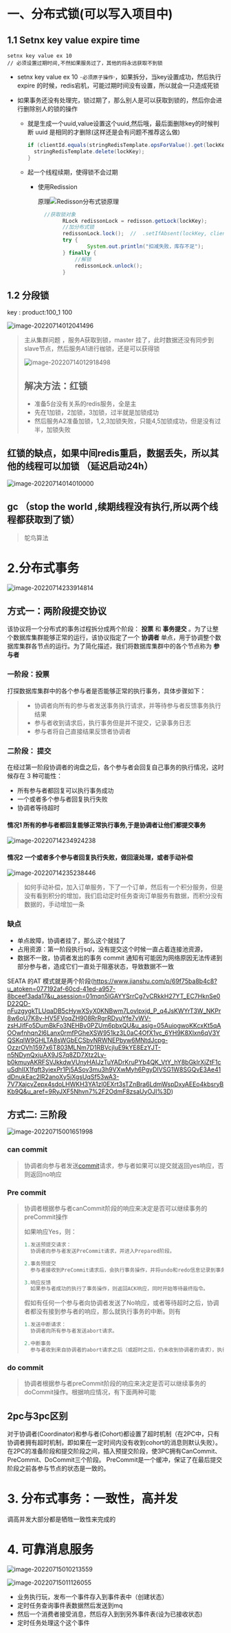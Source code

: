 # 一、分布式锁(可以写入项目中)

## 1.1 Setnx key value expire time

```  shell
setnx key value ex 10 
// 必须设置过期时间,不然如果服务过了，其他的将永远获取不到锁
```

+ setnx key value ex 10 `·必须原子操作`·，如果拆分，当key设置成功，然后执行expire 的时候，redis宕机，可能过期时间没有设置，所以就会一只造成死锁

+ 如果事务还没有处理完，锁过期了，那么别人是可以获取到锁的，然后你会进行删除别人的锁的操作
  
  + 就是生成一个uuid,value设置这个uuid,然后哦，最后面删除key的时候判断 uuid 是相同的才删除(这样还是会有问题不推荐这么做)
  
    ``` java
    if (clientId.equals(stringRedisTemplate.opsForValue().get(lockKey))) {
      stringRedisTemplate.delete(lockKey);
    }
    ```
  
    
  
  + 起一个线程续期，使得锁不会过期
  
    + 使用Redission
  
      原理![Redisson分布式锁原理](https://cdn.wuzx.cool/Redisson%E5%88%86%E5%B8%83%E5%BC%8F%E9%94%81%E5%8E%9F%E7%90%86.png)
  
      ``` java
        //获取锁对象
              RLock redissonLock = redisson.getLock(lockKey);
              //加分布式锁
              redissonLock.lock();  //  .setIfAbsent(lockKey, clientId, 30, TimeUnit.SECONDS);
              try {
                      System.out.println("扣减失败，库存不足");
              } finally {
                  //解锁
                  redissonLock.unlock();
              }
      ```
  

## 1.2 分段锁

key : product:100_1 100

![image-20220714012041496](https://cdn.wuzx.cool/image-20220714012041496.png)

> 主从集群问题 ，服务A获取到锁，master 挂了，此时数据还没有同步到slave节点，然后服务A1进行枷锁，还是可以获得锁
>
> ![image-20220714012918498](https://cdn.wuzx.cool/image-20220714012918498.png)
>
> ## 解决方法：红锁
>
> + 准备5台没有关系的redis服务，全是主
> + 先在1加锁，2加锁，3加锁，过半就是加锁成功
> + 然后服务A2准备加锁，1,2,3加锁失败，只能4,5加锁成功，但是没有过半，加锁失败

## 红锁的缺点，如果中间redis重启，数据丢失，所以其他的线程可以加锁	（延迟启动24h）

![image-20220714014010000](https://cdn.wuzx.cool/image-20220714014010000.png)

## gc （stop the world ,续期线程没有执行,所以两个线程都获取到了锁）

> 鸵鸟算法









# 2.分布式事务

![image-20220714233914814](https://cdn.wuzx.cool/image-20220714233914814.png)

## 方式一：两阶段提交协议

该协议将一个分布式的事务过程拆分成两个阶段： **投票** 和 **事务提交** 。为了让整个数据库集群能够正常的运行，该协议指定了一个 **协调者** 单点，用于协调整个数据库集群各节点的运行。为了简化描述，我们将数据库集群中的各个节点称为 **参与者**

### 一阶段：投票

打探数据库集群中的各个参与者是否能够正常的执行事务，具体步骤如下：

> + 协调者向所有的参与者发送事务执行请求，并等待参与者反馈事务执行结果
> + 参与者收到请求后，执行事务但是并不提交，记录事务日志
> + 参与者将自己直接结果反馈者协调者

### 二阶段： 提交

在经过第一阶段协调者的询盘之后，各个参与者会回复自己事务的执行情况，这时候存在 3 种可能性：

+ 所有参与者都回复可以执行事务成功
+ 一个或者多个参与者回复执行失败
+ 协调者等待超时

#### 情况1 所有的参与者都回复能够正常执行事务,于是协调者让他们都提交事务

![image-20220714234924238](https://cdn.wuzx.cool/image-20220714234924238.png)

#### 情况2  一个或者多个参与者回复执行失败，做回滚处理，或者手动补偿

![image-20220714235238446](https://cdn.wuzx.cool/image-20220714235238446.png)

> 如何手动补偿，加入订单服务，下了一个订单，然后有一个积分服务，但是没有看到积分的增加，我们启动定时任务查询订单服务有数据，而积分没有数据的，手动增加一条

### 缺点

+ 单点故障，协调者挂了，那么这个就挂了
+ 占用资源：第一阶段执行sql，没有提交这个时候一直占着连接池资源，
+ 数据不一致，协调者发出的事务 commit 通知有可能因为网络原因无法传递到部分参与者，造成它们一直处于阻塞状态，导致数据不一致

SEATA 的AT 模式就是两个阶段(https://www.jianshu.com/p/69f75ba8b4c8?u_atoken=077192af-60cd-41ed-a957-8bceef3ada17&u_asession=01mqn5IGAYYSrrCg7vCRkkH27YT_EC7HknSe0D22QD-nFuzgygkTLUqaDB5cHywXSyX0KNBwm7Lovlpxjd_P_q4JsKWYrT3W_NKPr8w6oU7K8v-HV5FVoqZH908RrRgrRDyuYfe7vWV-zsHJifFo5DumBkFo3NEHBv0PZUm6pbxQU&u_asig=05AuiogwoKKcxKt5qAOOwfnhqn2l6Lanx0rmfPGheXSW951kz3L0aC4OfX1vc_6YH9K8Xlxn6qV3YQSKqlW9GHLTA8sWGbECSbvNRWNEPbyw6MNtdJcpg-OzzrOVh1597x6T803MLNm7D1RBVcjluE9kYE8EzYJT-n5NDynQxjuAX9JS7q8ZD7Xtz2Ly-b0kmuyAKRFSVJkkdwVUnyHAIJzTuYADrKruPYb4QK_VtY_hY8bGklrXjZtF1cuSdhIIX1fqft3yiexPr1Pj5ASov3mu3h9VXwMyh6PgyDIVSG1W8SGQvE3Ae41dDnukEac2lR2anoXy5jXgsUqSf53wA3-7V7XajcvZepx4sdoLHWKH3YA1zl0EXrt3sTZnBra6LdmWspDxyAEEo4kbsryBKb9Q&u_aref=9RyJXF5Nhvn7%2F2OdmF8zsaUyOJI%3D)

## 方式二: 三阶段

![image-20220715001651998](https://cdn.wuzx.cool/image-20220715001651998.png)

### can commit

>  协调者向参与者发送[commit](https://so.csdn.net/so/search?q=commit&spm=1001.2101.3001.7020)请求，参与者如果可以提交就返回yes响应，否则返回no响应

### Pre commit

> 协调者根据参与者canCommit阶段的响应来决定是否可以继续事务的preCommit操作
>
> 如果响应Yes，则：
>
> ``` java
> 1.发送预提交请求：
> 	协调者向参与者发送PreCommit请求，并进入Prepared阶段。
> 
> 2.事务预提交
> 	参与者接收到PreCommit请求后，会执行事务操作，并将undo和redo信息记录到事务日志中。
> 
> 3.响应反馈
> 	如果参与者成功的执行了事务操作，则返回ACK响应，同时开始等待最终指令。
> ```
>
> 
>
> 假如有任何一个参与者向协调者发送了No响应，或者等待超时之后，协调者都没有接到参与者的响应，那么就执行事务的中断。则有
>
> ```java
> 1.发送中断请求：
> 	协调者向所有参与者发送abort请求。
> 
> 2.中断事务
> 	参与者收到来自协调者的abort请求之后（或超时之后，仍未收到协调者的请求），执行事务的中断。
> ```

### do commit 

> 协调者根据参与者preCommit阶段的响应来决定是否可以继续事务的doCommit操作。根据响应情况，有下面两种可能	

## 2pc与3pc区别
对于协调者(Coordinator)和参与者(Cohort)都设置了超时机制（在2PC中，只有协调者拥有超时机制，即如果在一定时间内没有收到cohort的消息则默认失败）。
在2PC的准备阶段和提交阶段之间，插入预提交阶段，使3PC拥有CanCommit、PreCommit、DoCommit三个阶段。
PreCommit是一个缓冲，保证了在最后提交阶段之前各参与节点的状态是一致的。

# 3. 分布式事务：一致性，高并发

调高并发大部分都是牺牲一致性来完成的



# 4. 可靠消息服务

![image-20220715010213559](https://cdn.wuzx.cool/image-20220715010213559.png)

![image-20220715011126055](https://cdn.wuzx.cool/image-20220715011126055.png)

+ 业务执行玩，发布一个事件存入到事件表中（创建状态）
+ 定时任务查询事件表数据然后发送到mq
+ 然后一个消费者接受消息，然后存入到到另外事件表(设为已接收状态)
+ 定时任务处理这个这个事件

